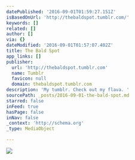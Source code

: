 ```yaml
---
datePublished: '2016-09-01T01:59:27.151Z'
isBasedOnUrl: 'http://thebaldspot.tumblr.com/'
keywords: []
related: []
author: []
via: {}
dateModified: '2016-09-01T01:57:07.402Z'
title: The Bald Spot
app_links: []
publisher:
  url: 'http://thebaldspot.tumblr.com'
  name: Tumblr
  favicon: null
  domain: thebaldspot.tumblr.com
description: 'My tumblr. Check out my flava. '
sourcePath: _posts/2016-09-01-the-bald-spot.md
starred: false
inFeed: true
hasPage: false
inNav: false
_context: 'http://schema.org'
_type: MediaObject

---
```

![](https://the-grid-user-content.s3-us-west-2.amazonaws.com/3e4da9ff-3eea-4942-bab9-fd061ef28988.jpg)